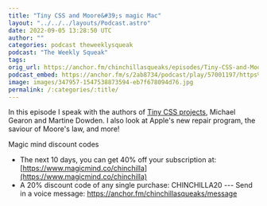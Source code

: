 ```yaml
---
title: "Tiny CSS and Moore&#39;s magic Mac"
layout: "../../../layouts/Podcast.astro"
date: 2022-09-05 13:28:50 UTC
author: ""
categories: podcast theweeklysqueak
podcast: "The Weekly Squeak"
tags: 
orig_url: https://anchor.fm/chinchillasqueaks/episodes/Tiny-CSS-and-Moores-magic-Mac-e1na1pd
podcast_embed: https://anchor.fm/s/2ab8734/podcast/play/57001197/https%3A%2F%2Fd3ctxlq1ktw2nl.cloudfront.net%2Fstaging%2F2022-8-2%2Fc1624293-4b2a-079f-67df-304cab3fc5bc.mp3
image: images/347957-1547538873594-eb7f678094d76.jpg
permalink: /:categories/:title/
---
```

In this episode I speak with the authors of [Tiny CSS projects](https://www.manning.com/books/tiny-css-projects), Michael Gearon and Martine Dowden. I also look at Apple's new repair program, the saviour of Moore's law, and more!

Magic mind discount codes

- The next 10 days, you can get 40% off your subscription at: [https://www.magicmind.co/chinchilla](https://www.magicmind.co/chinchilla)
- A 20% discount code of any single purchase: CHINCHILLA20
--- Send in a voice message: https://anchor.fm/chinchillasqueaks/message